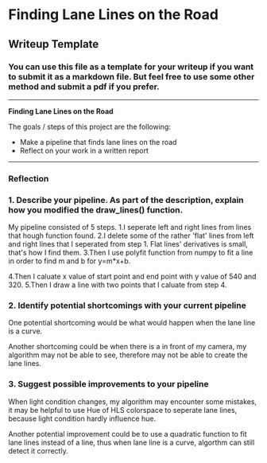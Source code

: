 # **Finding Lane Lines on the Road** 

## Writeup Template

### You can use this file as a template for your writeup if you want to submit it as a markdown file. But feel free to use some other method and submit a pdf if you prefer.

---

**Finding Lane Lines on the Road**

The goals / steps of this project are the following:
* Make a pipeline that finds lane lines on the road
* Reflect on your work in a written report


[//]: # (Image References)

[image1]: ./examples/grayscale.jpg "Grayscale"

---

### Reflection

### 1. Describe your pipeline. As part of the description, explain how you modified the draw_lines() function.
My pipeline consisted of 5 steps. 
1.I seperate left and right lines from lines that hough function found.
2.I delete some of the rather 'flat' lines from left and right lines that I seperated from step 1. Flat lines' derivatives is small, that's how I find them.
3.Then I use polyfit function from numpy to fit a line in order to find m and b for y=m*x+b.

4.Then I caluate x value of start point and end point with y value of 540 and 320.
5.Then I draw a line with two points that I caluate from step 4.


### 2. Identify potential shortcomings with your current pipeline


One potential shortcoming would be what would happen when the lane line is a curve.

Another shortcoming could be when there is a in front of my camera, my algorithm may not be able to see, therefore may not be able to create the lane lines. 


### 3. Suggest possible improvements to your pipeline

When light condition changes, my algorithm may encounter some mistakes, it may be helpful to use Hue of HLS colorspace to seperate lane lines, because light condition hardly influence hue.
 
Another potential improvement could be to use a quadratic function to fit lane lines instead of a line, thus when lane line is a curve, algorthm can still detect it correctly.